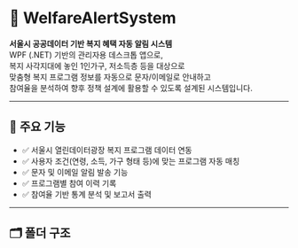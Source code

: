 # 🧾 WelfareAlertSystem

**서울시 공공데이터 기반 복지 혜택 자동 알림 시스템**  
WPF (.NET) 기반의 관리자용 데스크톱 앱으로,  
복지 사각지대에 놓인 1인가구, 저소득층 등을 대상으로  
맞춤형 복지 프로그램 정보를 자동으로 문자/이메일로 안내하고  
참여율을 분석하여 향후 정책 설계에 활용할 수 있도록 설계된 시스템입니다.

---

## 🧩 주요 기능

- ✅ 서울시 열린데이터광장 복지 프로그램 데이터 연동
- ✅ 사용자 조건(연령, 소득, 가구 형태 등)에 맞는 프로그램 자동 매칭
- ✅ 문자 및 이메일 알림 발송 기능
- ✅ 프로그램별 참여 이력 기록
- ✅ 참여율 기반 통계 분석 및 보고서 출력

---

## 🗂️ 폴더 구조


